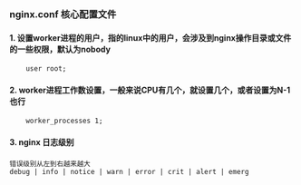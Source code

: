 ### nginx.conf 核心配置文件



#### 1. 设置worker进程的用户，指的linux中的用户，会涉及到nginx操作目录或文件的一些权限，默认为nobody 

```linux
	user root;
```

#### 2. worker进程工作数设置，一般来说CPU有几个，就设置几个，或者设置为N-1也行

		worker_processes 1;

#### 3. nginx 日志级别

```
错误级别从左到右越来越大
debug | info | notice | warn | error | crit | alert | emerg
```



